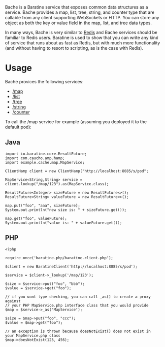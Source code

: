 Bache is a Baratine service that exposes common data structures as a service.
Bache provides a map, list, tree, string, and counter type that are callable
from any client supporting WebSockets or HTTP.  You can store any object as
both the key or value field in the map, list, and tree data types.

In many ways, Bache is very similar to [Redis](http://redis.io/) and Bache
services should be familiar to Redis users.  Baratine is used to show
that you can write any kind of service that runs about as fast as Redis, but
with much more functionality (and without having to resort to scripting, as is
the case with Redis).

Usage
==========
Bache provices the following services:

* [/map](https://github.com/baratine/bache/blob/master/src/main/java/example/cache/map/MapService.java)
* [/list](https://github.com/baratine/bache/blob/master/src/main/java/example/cache/list/ListService.java)
* [/tree](https://github.com/baratine/bache/blob/master/src/main/java/example/cache/tree/TreeService.java)
* [/string](https://github.com/baratine/bache/blob/master/src/main/java/example/cache/string/StringService.java)
* [/counter](https://github.com/baratine/bache/blob/master/src/main/java/example/cache/counter/CounterService.java)

To call the /map service for example (assuming you deployed it to the default 
pod):

Java
------
    import io.baratine.core.ResultFuture;
    import com.caucho.amp.hamp;
    import example.cache.map.MapService;

    ClientHamp client = new ClientHamp("http://localhost:8085/s/pod";
    
    MapService<String,String> service = client.lookup("/map/123").as(MapService.class);
    
    ResultFuture<Integer> sizeFuture = new ResultFuture<>();
    ResultFuture<String> valueFuture = new ResultFuture<>();
    
    map.put("foo", "aaa", sizeFuture);
    System.out.println("new size is: " + sizeFuture.get());
    
    map.get("foo", valueFuture);
    System.out.println("value is: " + valueFuture.get());

PHP
-------
    <?php
    
    require_once('baratine-php/baratine-client.php');
    
    $client = new BaratineClient('http://localhost:8085/s/pod');
    
    $service = $client->_lookup('/map/123');
    
    $size = $service->put("foo", "bbb");
    $value = $service->get("foo");
    
    // if you want type checking, you can call _as() to create a proxy against
    // your PHP MapService.php interface class that you would provide
    $map = $service->_as('MapService');
    
    $size = $map->put("foo", "ccc");
    $value = $map->get("foo");
    
    // an exception is thrown because doesNotExist() does not exist in your MapService.php class
    $map->doesNotExist(123, 456);